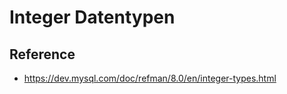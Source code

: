 # Integer Datentypen 

## Reference 

  * https://dev.mysql.com/doc/refman/8.0/en/integer-types.html
